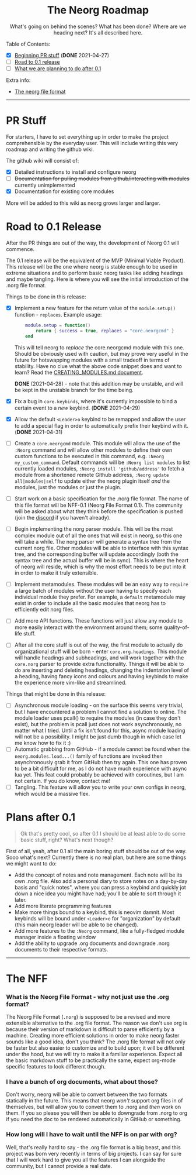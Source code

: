<div align="center">

# The Neorg Roadmap
What's going on behind the scenes? What has been done? Where are we heading next? It's all described here.

</div>

Table of Contents:
- [x] [Beginning PR stuff](#pr-stuff) (**DONE** 2021-04-27)
- [ ] [Road to 0.1 release](#road-to-01-release)
- [ ] [What we are planning to do after 0.1](#plans-after-01)

Extra info:
- [The neorg file format](#the-nff)

---

# PR Stuff
For starters, I have to set everything up in order to make the project comprehensible by the everyday user. This will include writing this very roadmap and writing the github wiki.

The github wiki will consist of:
- [x] Detailed instructions to install and configure neorg
- [ ] ~~Documentation for pulling modules from github/interacting with modules~~ currently unimplemented
- [x] Documentation for existing core modules

More will be added to this wiki as neorg grows larger and larger.

# Road to 0.1 Release
After the PR things are out of the way, the development of Neorg 0.1 will commence.

The 0.1 release will be the equivalent of the MVP (Minimal Viable Product). This release will be the one where neorg is stable enough to be used in extreme situations and to perform basic neorg tasks like adding headings and maybe tangling.
Here is where you will see the initial introduction of the .norg file format.

Things to be done in this release:
- [x] Implement a new feature for the return value of the `module.setup()` function - `replaces`. Example usage:
	```lua
		module.setup = function()
			return { success = true, replaces = "core.neorgcmd" }
		end
	```
	This will tell neorg to *replace* the core.neorgcmd module with this one. Should be obviously used with caution, but may prove very useful in the future for hotswapping modules with a small tradeoff in terms of stability.
	Have no clue what the above code snippet does and want to learn? Read the [CREATING_MODULES.md document](/docs/CREATING_MODULES.md).

	**DONE** (2021-04-28) - note that this addition may be unstable, and will be kept in the unstable branch for the time being.
- [x] Fix a bug in `core.keybinds`, where it's currently impossible to bind a certain event to a *new* keybind. (**DONE** 2021-04-29)
- [x] Allow the default `<Leader>o` keybind to be remapped and allow the user to add a special flag in order to automatically prefix their keybind with it. (**DONE** 2021-04-31)
- [ ] Create a `core.neorgcmd` module. This module will allow the use of the `:Neorg` command and will allow other modules to define their own custom functions to be executed in this command, e.g. `:Neorg my_custom_command`. Default commands will be `:Neorg list modules` to list currently loaded modules, `:Neorg install 'github/address'` to fetch a module from a shortened remote Github address, `:Neorg update all|modules|self` to update either the neorg plugin itself *and* the modules, just the modules or just the plugin.
- [ ] Start work on a basic specification for the .norg file format. The name of this file format will be NFF-0.1 (Neorg File Format 0.1). The community will be asked about what they think before the specification is pushed (join the [discord](https://discord.gg/T6EgTAX7ht) if you haven't already).
- [ ] Begin implementing the norg parser module. This will be the most complex module out of all the ones that will exist in neorg, so this one will take a while. The norg parser will generate a syntax tree from the current norg file. Other modules will be able to interface with this syntax tree, and the corresponding buffer will update accordingly (both the syntax tree and the actual buffer will be in sync). This is where the heart of neorg will reside, which is why the most effort needs to be put into it in order to make it truly extensible.
- [ ] Implement metamodules. These modules will be an easy way to `require` a large batch of modules without the user having to specify each individual module they prefer. For example, a `default` metamodule may exist in order to include all the basic modules that neorg has to efficiently edit norg files.
- [ ] Add more API functions. These functions will just allow any module to more easily interact with the environment around them; some quality-of-life stuff.
- [ ] After all the core stuff is out of the way, the first module to actually do organizational stuff will be born - enter `core.org.headings`. This module will handle headings and subheadings, and will work together with the `core.norg` parser to provide extra functionality. Things it will be able to do are inserting and deleting headings, changing the indentation level of a heading, having fancy icons and colours and having keybinds to make the experience more vim-like and streamlined.

Things that might be done in this release:
- [ ] Asynchronous module loading - on the surface this seems very trivial, but I have encountered a problem I cannot find a solution to online. The module loader uses pcall() to require the modules (in case they don't exist), but the problem is pcall just does not work asynchronously, no matter what I tried. Until a fix isn't found for this, async module loading will not be a possibility. I might be just dumb though in which case let me know how to fix it :)
- [ ] Automatic grabbing from GitHub - if a module cannot be found when the `neorg.modules.load...()` family of functions are invoked then asynchronously grab it from GitHub then try again. This one has proven to be a bit difficult for me, as I do not have much experience with async lua yet. This feat could probably be achieved with coroutines, but I am not certain. If you do know, contact me!
- [ ] Tangling. This feature will allow you to write your own configs in neorg, which would be a massive flex.

# Plans after 0.1
> Ok that's pretty cool, so after 0.1 I should be at least able to do some basic stuff, right? What's next though?

First of all, yeah, after 0.1 all the main boring stuff should be out of the way. Sooo what's next? Currently there is no real plan, but here are some things we might want to do:
- Add the concept of notes and note management. Each note will be its own .norg file. Also add a personal diary to store notes on a day-by-day basis and "quick notes", where you can press a keybind and quickly jot down a nice idea you might have had; you'll be able to sort through it later.
- Add more literate programming features
- Make more things bound to a keybind, this is neovim damnit. Most keybinds will be bound under `<Leader>o` for "organization" by default (this main neorg leader will be able to be changed).
- Add more features to the `:Neorg` command, like a fully-fledged module manager inside a floating window
- Add the ability to upgrade .org documents and downgrade .norg documents to their respective formats.

---
# The NFF
### What is the Neorg File Format - why not just use the .org format?
The Neorg File Format (`.norg`) is supposed to be a revised and more extensible alternative to the .org file format. The reason we don't use org is because their version of markdown is difficult to parse efficiently by a machine. Creating more efficient solutions in order to make neorg faster sounds like a good idea, don't you think? The .norg file format will not only be faster but also easier to customize and to build upon; it will be different under the hood, but we will try to make it a familiar experience. Expect all the basic markdown stuff to be practically the same, expect org-mode specific features to look different though.

### I have a bunch of org documents, what about those?
Don't worry, neorg will be able to convert between the two formats statically in the future. This means that neorg *won't* support org files in of themselves, but will allow you to convert them to .norg and *then* work on them. If you so please you will then be able to downgrade from .norg to org if you need the doc to be rendered automatically in GitHub or something.

### How long will I have to wait until the NFF is on par with org?
Well, that's really hard to say - the .org file format is a big beast, and this project was born very recently in terms of big projects. I can say for sure that I will work hard to give you all the features I can alongside the community, but I cannot provide a real date.
